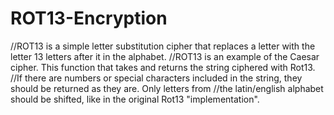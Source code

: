 # ROT13-Encryption
//ROT13 is a simple letter substitution cipher that replaces a letter with the letter 13 letters after it in the alphabet.  //ROT13 is an example of the Caesar cipher. This function that takes and returns the string ciphered with Rot13.  //If there are numbers or special characters included in the string, they should be returned as they are. Only letters from  //the latin/english alphabet should be shifted, like in the original Rot13 "implementation".
